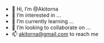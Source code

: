 - 👋 Hi, I’m @Akitorna
- 👀 I’m interested in ...
- 🌱 I’m currently learning ...
- 💞️ I’m looking to collaborate on ...
- 📫 akitorna@gmail.com to reach me 

